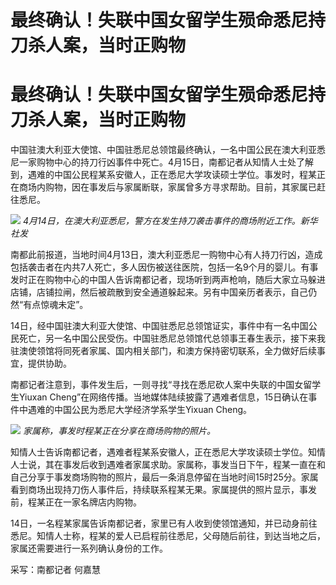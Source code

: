 # 最终确认！失联中国女留学生殒命悉尼持刀杀人案，当时正购物

# 最终确认！失联中国女留学生殒命悉尼持刀杀人案，当时正购物

中国驻澳大利亚大使馆、中国驻悉尼总领馆最终确认，一名中国公民在澳大利亚悉尼一家购物中心的持刀行凶事件中死亡。4月15日，南都记者从知情人士处了解到，遇难的中国公民程某系安徽人，正在悉尼大学攻读硕士学位。事发时，程某正在商场内购物，因在事发后与家属断联，家属曾多方寻求帮助。目前，其家属已赶往悉尼。

![](https://inews.gtimg.com/om_bt/Oi80PcgK3tQrT4NMCMoSmVPrXcm00s8_SRqHbjJD5XqysAA/1000)
_4月14日，在澳大利亚悉尼，警方在发生持刀袭击事件的商场附近工作。新华社发_

南都此前报道，当地时间4月13日，澳大利亚悉尼一购物中心有人持刀行凶，造成包括袭击者在内共7人死亡，多人因伤被送往医院，包括一名9个月的婴儿。有事发时正在购物中心的中国人告诉南都记者，现场听到两声枪响，随后大家立马躲进店铺，店铺拉闸，然后被疏散到安全通道躲起来。另有中国亲历者表示，自己仍然“有点惊魂未定”。

14日，经中国驻澳大利亚大使馆、中国驻悉尼总领馆证实，事件中有一名中国公民死亡，另一名中国公民受伤。中国驻悉尼总领馆代总领事王春生表示，接下来我驻澳使领馆将同死者家属、国内相关部门，和澳方保持密切联系，全力做好后续事宜，提供协助。

南都记者注意到，事件发生后，一则寻找“寻找在悉尼砍人案中失联的中国女留学生Yiuxan
Cheng”在网络传播。当地媒体陆续披露了遇难者信息，15日确认在事件中遇难的中国公民为悉尼大学经济学系学生Yixuan Cheng。

![](https://inews.gtimg.com/om_bt/O74zpraQ1AWLdenbqMTP1q7oaBEMdzVVCZiOVnTClGzv0AA/1000)
_家属称，事发时程某正在分享在商场购物的照片。_

知情人士告诉南都记者，遇难者程某系安徽人，正在悉尼大学攻读硕士学位。知情人士说，其在事发后收到遇难者家属求助。家属称，事发当日下午，程某一直在和自己分享于事发商场购物的照片，最后一条消息停留在当地时间15时25分。家属看到商场出现持刀伤人事件后，持续联系程某无果。家属提供的照片显示，事发前，程某正在一家名牌店内购物。

14日，一名程某家属告诉南都记者，家里已有人收到使领馆通知，并已动身前往悉尼。知情人士称，程某的爱人已启程前往悉尼，父母随后前往，到达当地之后，家属还需要进行一系列确认身份的工作。

采写：南都记者 何嘉慧


